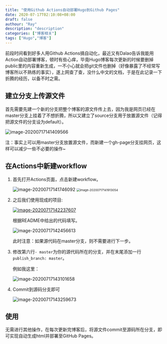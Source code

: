 ```yaml
---
title: "使用Github Actions自动部署Hugo到Github Pages"
date: 2020-07-17T02:10:08+08:00
draft: false
authour: "Ray"
description: "description"
categories: ["博客相关"]
tags: ["Hugo","博客"]
---
```

前段时间看到好多人用Github Actions搞自动化，最近又有Dalao告诉我能用Action自动部署博客，顿时有些心痒，毕竟Hugo博客每次更新的时候要删掉public里的内容重新生成，一不小心就会把git文件也删掉（好像暴露了不经常写博客所以不熟练的事实），遂上网查了查，没什么中文的文档，于是在此记录一下折腾的经历，以备不时之需。

## 建立分支上传源文件

首先需要先建一个新的分支把整个博客的源文件传上去，因为我是网页已经在master分支上挂着了不想折腾，所以又建立了source分支用于放置源文件（记得把源文件的分支设为default）。

 <img src="https://i.loli.net/2020/07/17/KPXEr1noR8DqwSv.png" alt="image-20200717141409566"  />

注：事实上可以用master分支放置源文件，而新建一个gh-page分支挂网页，这样可以减少一些不必要的操作~

## 在Actions中新建workflow

1. 首先打开Actions页面，点击新建workflow。

    <img src="https://i.loli.net/2020/07/17/9ZrvTxWMlX8pdQf.png" alt="image-20200717141746092" />

    <img src="https://i.loli.net/2020/07/17/QGb4jmJesqyrXta.png" alt="image-20200717141913054" style="zoom:67%;" />

2. 之后我们使用现成的项目:

    [![image-20200717142237607](https://i.loli.net/2020/07/17/IGAUmnKEV73eh8b.png)](https://github.com/peaceiris/actions-hugo)

    根据README中给出的代码填写。

    ![image-20200717142456613](https://i.loli.net/2020/07/17/F9exYaksP7TNbrz.png)

    此时注意：如果源代码在master分支，则不需要进行下一步。
    
3. 修改第六行`- master`为你的源代码所在的分支，并在末尾添加一行`publish_branch: master`。

    例如我这里：

    <img src="https://i.loli.net/2020/07/17/bIZhDCUzBGKqcay.png" alt="image-20200717143101658"  />

4. Commit到源码分支即可

   <img src="https://i.loli.net/2020/07/17/LbaptGHQTyNrc5P.png" alt="image-20200717143259673"  />

## 使用

无需进行其他操作，在每次更新完博客后，将源文件commit至源码所在分支，即可实现自动生成html并部署至GitHub Pages。
